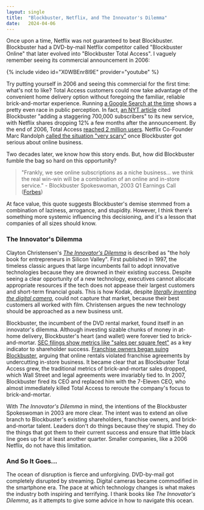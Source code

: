 ```yaml
---
layout: single
title:  "Blockbuster, Netflix, and The Innovator's Dilemma"
date:   2024-04-06
---
```


Once upon a time, Netflix was not guaranteed to beat Blockbuster. Blockbuster had a DVD-by-mail Netflix competitor called "Blockbuster Online" that later evolved into "Blockbuster Total Access". I vaguely remember seeing its commercial announcement in 2006:

{% include video id="X0WBEnr8l9E" provider="youtube" %}

Try putting yourself in 2006 and seeing this commercial for the first time: what's not to like? Total Access customers could now take advantage of the convenient home delivery option without foregoing the familiar, reliable brick-and-mortar experience. Running [a Google Search at the time](https://www.google.com/search?q=blockbuster+total+access+netflix&sca_esv=a51a2b9a6f31c2a3&sca_upv=1&biw=1274&bih=925&sxsrf=ACQVn08LZfl2C85sNsvQO3dQAUzSmfWbIw%3A1712423300325&source=lnt&tbs=cdr%3A1%2Ccd_min%3A%2Ccd_max%3A1%2F1%2F2007&tbm=#ip=1) shows a pretty even race in public perception. In fact, [an NYT article](https://www.nytimes.com/2007/01/16/technology/16netflix.html) cited Blockbuster "adding a staggering 700,000 subscribers" to its new service, with Netflix shares dropping 12% a few months after the announcement. By the end of 2006, Total Access [reached 2 million users](https://www.reuters.com/article/idUSWEN1692/). Netflix Co-Founder Marc Randolph [called the situation "very scary"](https://arc.net/l/quote/llfkphfc) once Blockbuster got serious about online business.

Two decades later, we know how this story ends. But, how did Blockbuster fumble the bag so hard on this opportunity?

> "Frankly, we see online subscriptions as a niche business... we think the real win-win will be a combination of an online and in-store service." - Blockbuster Spokeswoman, 2003 Q1 Earnings Call ([Forbes](https://arc.net/l/quote/zpshysbd))

At face value, this quote suggests Blockbuster's demise stemmed from a combination of laziness, arrogance, and stupidity. However, I think there's something more systemic influencing this decisioning, and it's a lesson that companies of all sizes should know.

### The Innovator's Dilemma

Clayton Christensen's [*The Innovator's Dilemma*](https://www.goodreads.com/book/show/2615.The_Innovator_s_Dilemma) is described as "the holy book for entrepreneurs in Silicon Valley". First published in 1997, the timeless classic argues that large incumbents fail to adopt innovative technologies because they are drowned in their existing success. Despite seeing a clear opportunity of a new technology, executives cannot allocate appropriate resources if the tech does not appease their largest customers and short-term financial goals. This is how Kodak, despite [*literally inventing the digital camera*](https://petapixel.com/how-steve-sasson-invented-the-digital-camera/), could not capture that market, because their best customers all worked with film. Christensen argues the new technology should be approached as a new business unit. 

Blockbuster, the incumbent of the DVD rental market, found itself in an innovator's dilemma. Although investing sizable chunks of money in at-home delivery, Blockbuster's heart (and wallet) were forever tied to brick-and-mortar. [SEC filings show metrics like "sales per square feet"](https://www.sec.gov/Archives/edgar/data/1085734/000119312507239499/dex991.htm#:~:text=BLOCKBUSTER-,Store%20Efficiency,-%24158) as a key indicator to shareholder success. [Franchise owners began suing Blockbuster](https://www.memphisdailynews.com/editorial/Article.aspx?id=31762), arguing that online rentals violated franchise agreements by undercutting in-store business. It became clear that as Blockbuster Total Access grew, the traditional metrics of brick-and-mortar sales dropped, which Wall Street and legal agreements were invariably tied to. In 2007, Blockbuster fired its CEO and replaced him with the 7-Eleven CEO, who almost immediately killed Total Access to reroute the company's focus to brick-and-mortar.

With *The Innovator's Dilemma* in mind, the intentions of the Blockbuster Spokeswoman in 2003 are more clear. The intent was to extend an olive branch to Blockbuster's existing shareholders, franchise owners, and brick-and-mortar talent. Leaders don't do things because they're stupid. They do the things that got them to their current success and ensure that little black line goes up for at least another quarter. Smaller companies, like a 2006 Netflix, do not have this limitation.

### And So It Goes...

The ocean of disruption is fierce and unforgiving. DVD-by-mail got completely disrupted by streaming. Digital cameras became commodified in the smartphone era. The pace at which technology changes is what makes the industry both inspiring and terrifying. I thank books like *The Innovator's Dilemma*, as it attempts to give some advice in how to navigate this ocean.
